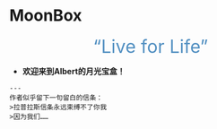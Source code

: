 # MoonBox
<center><font  color= #518FC1 size=6 class="ml3">“Live for Life”</font></center>
<script src="https://cdnjs.cloudflare.com/ajax/libs/animejs/2.0.2/anime.min.js"></script>

<div class="grid cards" markdown>

-    __欢迎来到Albert的月光宝盒！__

    ---
    作者似乎留下一句留白的信条：
    >拉普拉斯信条永远束缚不了你我   
    >因为我们……

    
    
</div>





